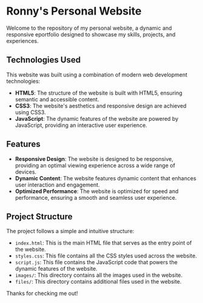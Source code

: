 # Ronny's Personal Website

Welcome to the repository of my personal website, a dynamic and responsive eportfolio designed to showcase my skills, projects, and experiences.

## Technologies Used

This website was built using a combination of modern web development technologies:

- **HTML5**: The structure of the website is built with HTML5, ensuring semantic and accessible content.
- **CSS3**: The website's aesthetics and responsive design are achieved using CSS3.
- **JavaScript**: The dynamic features of the website are powered by JavaScript, providing an interactive user experience.

## Features

- **Responsive Design**: The website is designed to be responsive, providing an optimal viewing experience across a wide range of devices.
- **Dynamic Content**: The website features dynamic content that enhances user interaction and engagement.
- **Optimized Performance**: The website is optimized for speed and performance, ensuring a smooth and seamless user experience.

## Project Structure

The project follows a simple and intuitive structure:

- `index.html`: This is the main HTML file that serves as the entry point of the website.
- `styles.css`: This file contains all the CSS styles used across the website.
- `script.js`: This file contains the JavaScript code that powers the dynamic features of the website.
- `images/`: This directory contains all the images used in the website.
- `files/`: This directory contains additional files used in the website.

Thanks for checking me out!